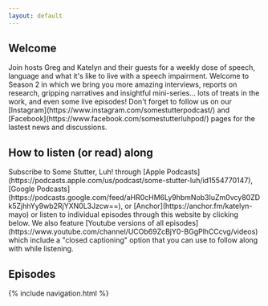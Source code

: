```yaml
---
layout: default
---
```

<h2>Welcome</h2>
Join hosts Greg and Katelyn and their guests for a weekly dose of speech, language and what it's like to live with a speech impairment. Welcome to Season 2 in which we bring you more amazing interviews, reports on research, gripping narratives and insightful mini-series... lots of treats in the work, and even some live episodes! Don't forget to follow us on our [Instagram](https://www.instagram.com/somestutterpodcast/) and [Facebook](https://www.facebook.com/somestutterluhpod/) pages for the lastest news and discussions.
<h2>How to listen (or read) along</h2>
Subscribe to Some Stutter, Luh! through [Apple Podcasts](https://podcasts.apple.com/us/podcast/some-stutter-luh/id1554770147), [Google Podcasts](https://podcasts.google.com/feed/aHR0cHM6Ly9hbmNob3IuZm0vcy80ZDk5ZjhhYy9wb2RjYXN0L3Jzcw==), or [Anchor](https://anchor.fm/katelyn-mayo) or listen to individual episodes through this website by clicking below. We also feature [Youtube versions of all episodes](https://www.youtube.com/channel/UCOb69ZcBjY0-BGgPlhCCcvg/videos) which include a "closed captioning" option that you can use to follow along with while listening. 
<h2>Episodes</h2>

{% include navigation.html %}
